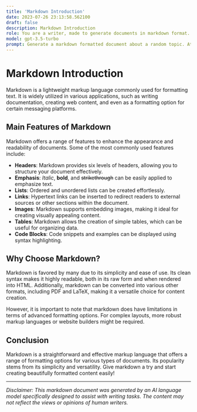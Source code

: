 ```yaml
---
title: 'Markdown Introduction'
date: 2023-07-26 23:13:58.562100
draft: false
description: Markdown Introduction
role: You are a writer, made to generate documents in markdown format. It is very important that all of the documents you generate are in valid markdown format.
model: gpt-3.5-turbo
prompt: Generate a markdown formatted document about a random topic. At the bottom, include a disclaimer explaining that the document was generated by you. The first line of the document should be the title. Make sure that the entire document is in proper markdown format, using a mix of various tags to make the document visually appealing.
---
```


# Markdown Introduction

Markdown is a lightweight markup language commonly used for formatting text. It is widely utilized in various applications, such as writing documentation, creating web content, and even as a formatting option for certain messaging platforms.

## Main Features of Markdown

Markdown offers a range of features to enhance the appearance and readability of documents. Some of the most commonly used features include:

- **Headers**: Markdown provides six levels of headers, allowing you to structure your document effectively.
- **Emphasis**: _Italic_, **bold**, and ~~strikethrough~~ can be easily applied to emphasize text.
- **Lists**: Ordered and unordered lists can be created effortlessly.
- **Links**: Hypertext links can be inserted to redirect readers to external sources or other sections within the document.
- **Images**: Markdown supports embedding images, making it ideal for creating visually appealing content.
- **Tables**: Markdown allows the creation of simple tables, which can be useful for organizing data.
- **Code Blocks**: Code snippets and examples can be displayed using syntax highlighting.

## Why Choose Markdown?

Markdown is favored by many due to its simplicity and ease of use. Its clean syntax makes it highly readable, both in its raw form and when rendered into HTML. Additionally, markdown can be converted into various other formats, including PDF and LaTeX, making it a versatile choice for content creation.

However, it is important to note that markdown does have limitations in terms of advanced formatting options. For complex layouts, more robust markup languages or website builders might be required.

## Conclusion

Markdown is a straightforward and effective markup language that offers a range of formatting options for various types of documents. Its popularity stems from its simplicity and versatility. Give markdown a try and start creating beautifully formatted content easily!

---

*Disclaimer: This markdown document was generated by an AI language model specifically designed to assist with writing tasks. The content may not reflect the views or opinions of human writers.*